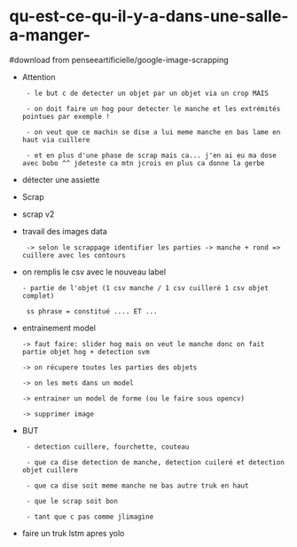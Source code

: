 # qu-est-ce-qu-il-y-a-dans-une-salle-a-manger-

#download from penseeartificielle/google-image-scrapping




-   Attention

         - le but c de detecter un objet par un objet via un crop MAIS
         
         - on doit faire un hog pour detecter le manche et les extrémités pointues par exemple !
         
         - on veut que ce machin se dise a lui meme manche en bas lame en haut via cuillere
         
         - et en plus d'une phase de scrap mais ca... j'en ai eu ma dose avec bobo ^^ jdeteste ca mtn jcrois en plus ca donne la gerbe


 -   détecter une assiette


  - Scrap
  
 
           
   - scrap v2
   

           
          
   
 
 - travail des images data 
 
        -> selon le scrappage identifier les parties -> manche + rond => cuillere avec les contours
        

        
 - on remplis le csv avec le nouveau label
  
       - partie de l'objet (1 csv manche / 1 csv cuilleré 1 csv objet complet)
        
        ss phrase = constitué .... ET ...
        
 -  entrainement model
 
        -> faut faire: slider hog mais on veut le manche donc on fait partie objet hog + detection svm
 
        -> on récupere toutes les parties des objets
        
        -> on les mets dans un model

        -> entrainer un model de forme (ou le faire sous opencv)
       
        -> supprimer image




        
 
 - BUT
 
        - detection cuillere, fourchette, couteau
        
        - que ca dise detection de manche, detection cuileré et detection objet cuillere

        - que ca dise soit meme manche ne bas autre truk en haut
        
        - que le scrap soit bon
        
        - tant que c pas comme jlimagine
        
        
       
 - faire un truk lstm apres yolo
     
     

        
        
        
